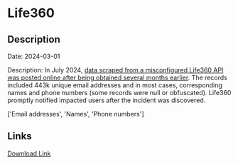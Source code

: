 # Life360

## Description

Date: 2024-03-01

Description:
In July 2024, <a href="https://www.bleepingcomputer.com/news/security/over-400-000-life360-user-phone-numbers-leaked-via-unsecured-android-api/" target="_blank" rel="noopener">data scraped from a misconfigured Life360 API was posted online after being obtained several months earlier</a>. The records included 443k unique email addresses and in most cases, corresponding names and phone numbers (some records were null or obfuscated). Life360 promptly notified impacted users after the incident was discovered.


['Email addresses', 'Names', 'Phone numbers']

## Links

[Download Link](https://link-to.net/1229997/563.9660122104251/dynamic/?r=aHR0cHM6Ly93d3cubWVkaWFmaXJlLmNvbS92aWV3L2pUSU5BMjVRSDhaWUozUy9saWZlMzYwLmNvbS9maWxl)